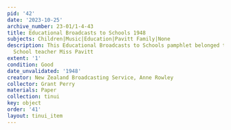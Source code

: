 ```yaml
---
pid: '42'
date: '2023-10-25'
archive_number: 23-01/1-4-43
title: Educational Broadcasts to Schools 1948
subjects: Children|Music|Education|Pavitt Family|None
description: This Educational Broadcasts to Schools pamphlet belonged to Mataikora
  School teacher Miss Pavitt
extent: '1'
condition: Good
date_unvalidated: '1948'
creator: New Zealand Broadcasting Service, Anne Rowley
collector: Grant Perry
materials: Paper
collection: tinui
key: object
order: '41'
layout: tinui_item
---
```

